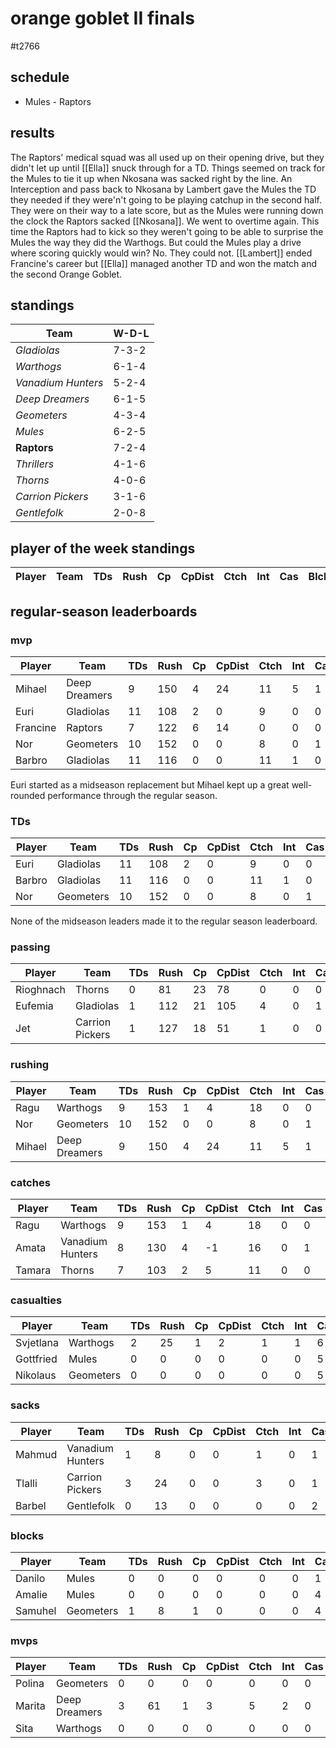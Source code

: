 # orange goblet II finals

#t2766


## schedule

* Mules - Raptors


## results

The Raptors' medical squad was all used up on their opening drive, but they didn't let up until [[Ella]] snuck through for a TD. Things seemed on track for the Mules to tie it up when Nkosana was sacked right by the line. An Interception and pass back to Nkosana by Lambert gave the Mules the TD they needed if they were'n't going to be playing catchup in the second half. They were on their way to a late score, but as the Mules were running down the clock the Raptors sacked [[Nkosana]]. We went to overtime again. This time the Raptors had to kick so they weren't going to be able to surprise the Mules the way they did the Warthogs. But could the Mules play a drive where scoring quickly would win? No. They could not. [[Lambert]] ended Francine's career but [[Ella]] managed another TD and won the match and the second Orange Goblet.

## standings

| Team | W-D-L |
|-------|-----|
| *Gladiolas* | 7-3-2 |
| *Warthogs* | 6-1-4 |
| *Vanadium Hunters* | 5-2-4 |
| *Deep Dreamers* | 6-1-5 |
| *Geometers* | 4-3-4 |
| *Mules* | 6-2-5 |
| **Raptors** | 7-2-4 |
| *Thrillers* | 4-1-6 |
| *Thorns* | 4-0-6 |
| *Carrion Pickers* | 3-1-6 |
| *Gentlefolk* | 2-0-8 |

## player of the week standings

| Player            | Team             | TDs  | Rush | Cp   | CpDist | Ctch | Int | Cas  | Blck | Sck | MVP | SPP  |
|-------------------|------------------|------|------|------|----------|---------|---|---|--------|-------|------|------|

## regular-season leaderboards

### mvp

| Player            | Team             | TDs  | Rush | Cp   | CpDist | Ctch | Int | Cas  | Blck | Sck | MVP | SPP  |
|-------------------|------------------|------|------|------|----------|---------|---|---|--------|-------|------|------|
| Mihael   | Deep Dreamers |    9 |  150 |    4 |     24 |   11 |    5 |    1 |    4 |    0 |    1 |   48 |
| Euri     | Gladiolas     |   11 |  108 |    2 |      0 |    9 |    0 |    0 |   10 |    0 |    1 |   40 |
| Francine | Raptors       |    7 |  122 |    6 |     14 |    0 |    0 |    0 |    2 |    0 |    2 |   37 |
| Nor      | Geometers     |   10 |  152 |    0 |      0 |    8 |    0 |    1 |   11 |    1 |    1 |   37 |
| Barbro   | Gladiolas     |   11 |  116 |    0 |      0 |   11 |    1 |    0 |   14 |    2 |    0 |   35 |

Euri started as a midseason replacement but Mihael kept up a great well-rounded performance through the regular season.

### TDs

| Player            | Team             | TDs  | Rush | Cp   | CpDist | Ctch | Int | Cas  | Blck | Sck | MVP | SPP  |
|-------------------|------------------|------|------|------|----------|---------|---|---|--------|-------|------|------|
| Euri   | Gladiolas |   11 |  108 |    2 |      0 |    9 |    0 |    0 |   10 |    0 |    1 |   40 |
| Barbro | Gladiolas |   11 |  116 |    0 |      0 |   11 |    1 |    0 |   14 |    2 |    0 |   35 |
| Nor    | Geometers |   10 |  152 |    0 |      0 |    8 |    0 |    1 |   11 |    1 |    1 |   37 |

None of the midseason leaders made it to the regular season leaderboard.

### passing

| Player            | Team             | TDs  | Rush | Cp   | CpDist | Ctch | Int | Cas  | Blck | Sck | MVP | SPP  |
|-------------------|------------------|------|------|------|----------|---------|---|---|--------|-------|------|------|
| Rioghnach | Thorns          |    0 |   81 |   23 |     78 |    0 |    0 |    0 |    5 |    2 |    0 |   23 |
| Eufemia   | Gladiolas       |    1 |  112 |   21 |    105 |    4 |    0 |    1 |    8 |    2 |    0 |   26 |
| Jet       | Carrion Pickers |    1 |  127 |   18 |     51 |    1 |    0 |    0 |    6 |    1 |    0 |   21 |

### rushing

| Player            | Team             | TDs  | Rush | Cp   | CpDist | Ctch | Int | Cas  | Blck | Sck | MVP | SPP  |
|-------------------|------------------|------|------|------|----------|---------|---|---|--------|-------|------|------|
| Ragu   | Warthogs      |    9 |  153 |    1 |      4 |   18 |    0 |    0 |    3 |    1 |    0 |   28 |
| Nor    | Geometers     |   10 |  152 |    0 |      0 |    8 |    0 |    1 |   11 |    1 |    1 |   37 |
| Mihael | Deep Dreamers |    9 |  150 |    4 |     24 |   11 |    5 |    1 |    4 |    0 |    1 |   48 |

### catches

| Player            | Team             | TDs  | Rush | Cp   | CpDist | Ctch | Int | Cas  | Blck | Sck | MVP | SPP  |
|-------------------|------------------|------|------|------|----------|---------|---|---|--------|-------|------|------|
| Ragu   | Warthogs         |    9 |  153 |    1 |      4 |   18 |    0 |    0 |    3 |    1 |    0 |   28 |
| Amata  | Vanadium Hunters |    8 |  130 |    4 |     -1 |   16 |    0 |    1 |    7 |    0 |    0 |   30 |
| Tamara | Thorns           |    7 |  103 |    2 |      5 |   11 |    0 |    0 |   15 |    2 |    1 |   28 |

### casualties

| Player            | Team             | TDs  | Rush | Cp   | CpDist | Ctch | Int | Cas  | Blck | Sck | MVP | SPP  |
|-------------------|------------------|------|------|------|----------|---------|---|---|--------|-------|------|------|
| Svjetlana | Warthogs  |    2 |   25 |    1 |      2 |    1 |    1 |    6 |   39 |    1 |    0 |   21 |
| Gottfried | Mules     |    0 |    0 |    0 |      0 |    0 |    0 |    5 |   44 |    0 |    0 |   10 |
| Nikolaus  | Geometers |    0 |    0 |    0 |      0 |    0 |    0 |    5 |   61 |    0 |    0 |   10 |

### sacks

| Player            | Team             | TDs  | Rush | Cp   | CpDist | Ctch | Int | Cas  | Blck | Sck | MVP | SPP  |
|-------------------|------------------|------|------|------|----------|---------|---|---|--------|-------|------|------|
| Mahmud | Vanadium Hunters |    1 |    8 |    0 |      0 |    1 |    0 |    1 |   27 |    5 |    0 |    5 |
| Tlalli | Carrion Pickers  |    3 |   24 |    0 |      0 |    3 |    0 |    1 |   51 |    5 |    1 |   16 |
| Barbel | Gentlefolk       |    0 |   13 |    0 |      0 |    0 |    0 |    2 |   24 |    4 |    1 |    9 |


### blocks

| Player            | Team             | TDs  | Rush | Cp   | CpDist | Ctch | Int | Cas  | Blck | Sck | MVP | SPP  |
|-------------------|------------------|------|------|------|----------|---------|---|---|--------|-------|------|------|
| Danilo  | Mules     |    0 |    0 |    0 |      0 |    0 |    0 |    1 |   73 |    1 |    2 |   12 |
| Amalie  | Mules     |    0 |    0 |    0 |      0 |    0 |    0 |    4 |   69 |    0 |    0 |    8 |
| Samuhel | Geometers |    1 |    8 |    1 |      0 |    0 |    0 |    4 |   68 |    3 |    0 |   12 |


### mvps

| Player            | Team             | TDs  | Rush | Cp   | CpDist | Ctch | Int | Cas  | Blck | Sck | MVP | SPP  |
|-------------------|------------------|------|------|------|----------|---------|---|---|--------|-------|------|------|
| Polina | Geometers     |    0 |    0 |    0 |      0 |    0 |    0 |    0 |   42 |    0 |    3 |   15 |
| Marita | Deep Dreamers |    3 |   61 |    1 |      3 |    5 |    2 |    0 |    5 |    0 |    3 |   29 |
| Sita   | Warthogs      |    0 |    0 |    0 |      0 |    0 |    0 |    0 |   61 |    1 |    3 |   15 |

